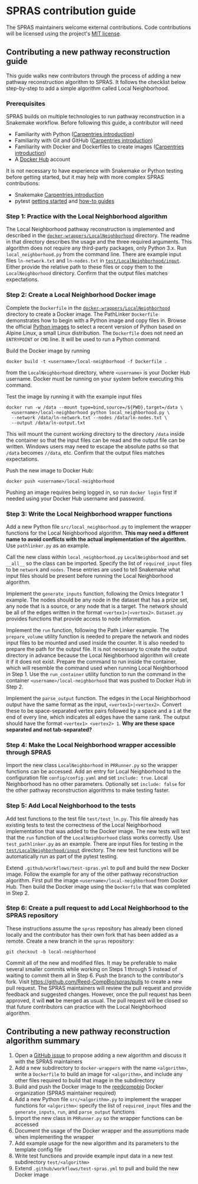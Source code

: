 # SPRAS contribution guide
The SPRAS maintainers welcome external contributions.
Code contributions will be licensed using the project's [MIT license](LICENSE).

## Contributing a new pathway reconstruction guide
This guide walks new contributors through the process of adding a new pathway reconstruction algorithm to SPRAS.
It follows the checklist below step-by-step to add a simple algorithm called Local Neighborhood.

### Prerequisites
SPRAS builds on multiple technologies to run pathway reconstruction in a Snakemake workflow.
Before following this guide, a contributor will need
- Familiarity with Python ([Carpentries introduction](https://swcarpentry.github.io/python-novice-inflammation/))
- Familiarity with Git and GitHub ([Carpentries introduction](https://swcarpentry.github.io/git-novice/))
- Familiarity with Docker and Dockerfiles to create images ([Carpentries introduction](https://carpentries-incubator.github.io/docker-introduction/))
- A [Docker Hub](https://hub.docker.com/) account

It is not necessary to have experience with Snakemake or Python testing before getting started, but it may help with more complex SPRAS contributions:
- Snakemake [Carpentries introduction](https://carpentries-incubator.github.io/workflows-snakemake/)
- pytest [getting started](https://docs.pytest.org/en/7.1.x/getting-started.html) and [how-to guides](https://docs.pytest.org/en/7.1.x/how-to/index.html)

### Step 1: Practice with the Local Neighborhood algorithm
The Local Neighborhood pathway reconstruction is implemented and described in the [`docker-wrappers/LocalNeighborhood`](docker-wrappers/LocalNeighborhood) directory.
The readme in that directory describes the usage and the three required arguments.
This algorithm does not require any third-party packages, only Python 3.x.
Run `local_neighborhood.py` from the command line.
There are example input files `ln-network.txt` and `ln-nodes.txt` in [`test/LocalNeighborhood/input`](test/LocalNeighborhood/input).
Either provide the relative path to these files or copy them to the `LocalNeighborhood` directory.
Confirm that the output files matches expectations.

### Step 2: Create a Local Neighborhood Docker image
Complete the `Dockerfile` in the [`docker-wrappers/LocalNeighborhood`](docker-wrappers/LocalNeighborhood) directory to create a Docker image.
The PathLinker `Dockerfile` demonstrates how to begin with a Python image and copy files in.
Browse the official [Python images](https://hub.docker.com/_/python) to select a recent version of Python based on Alpine Linux, a small Linux distribution.
The `Dockerfile` does not need an `ENTRYPOINT` or `CMD` line.
It will be used to run a Python command.

Build the Docker image by running
```
docker build -t <username>/local-neighborhood -f Dockerfile .
```
from the `LocalNeighborhood` directory, where `<username>` is your Docker Hub username.
Docker must be running on your system before executing this command.

Test the image by running it with the example input files
```
docker run -w /data --mount type=bind,source=/${PWD},target=/data \
  <username>/local-neighborhood python local_neighborhood.py \
  --network /data/ln-network.txt --nodes /data/ln-nodes.txt \
  --output /data/ln-output.txt
```
This will mount the current working directory to the directory `/data` inside the container so that the input files can be read and the output file can be written.
Windows users may need to escape the absolute paths so that `/data` becomes `//data`, etc.
Confirm that the output files matches expectations.

Push the new image to Docker Hub:
```
docker push <username>/local-neighborhood
```
Pushing an image requires being logged in, so run `docker login` first if needed using your Docker Hub username and password.

### Step 3: Write the Local Neighborhood wrapper functions
Add a new Python file `src/local_neighborhood.py` to implement the wrapper functions for the Local Neighborhood algorithm.
**This may need a different name to avoid conflicts with the actual implementation of the algorithm.**
Use `pathlinker.py` as an example.

Call the new class within `local_neighborhood.py` `LocalNeighborhood` and set `__all__` so the class can be imported.
Specify the list of `required_input` files to be `network` and `nodes`.
These entries are used to tell Snakemake what input files should be present before running the Local Neighborhood algorithm.

Implement the `generate_inputs` function, following the Omics Integrator 1 example.
The nodes should be any node in the dataset that has a prize set, any node that is a source, or any node that is a target.
The network should be all of the edges written in the format `<vertex1>|<vertex2>`.
`Dataset.py` provides functions that provide access to node information.

Implement the `run` function, following the Path Linker example.
The `prepare_volume` utility function is needed to prepare the network and nodes input files to be mounted and used inside the counter.
It is also needed to prepare the path for the output file.
It is not necessary to create the output directory in advance because the Local Neighborhood algorithm will create it if it does not exist.
Prepare the command to run inside the container, which will resemble the command used when running Local Neighborhood in Step 1.
Use the `run_container` utility function to run the command in the container `<username>/local-neighborhood` that was pushed to Docker Hub in Step 2.

Implement the `parse_output` function.
The edges in the Local Neighborhood output have the same format as the input, `<vertex1>|<vertex2>`.
Convert these to be space-separated vertex pairs followed by a space and a `1` at the end of every line, which indicates all edges have the same rank.
The output should have the format `<vertex1> <vertex2> 1`.
**Why are these space separated and not tab-separated?**

### Step 4: Make the Local Neighborhood wrapper accessible through SPRAS
Import the new class `LocalNeighborhood` in `PRRunner.py` so the wrapper functions can be accessed.
Add an entry for Local Neighborhood to the configuration file `config/config.yaml` and set `include: true`.
Local Neighborhood has no other parameters.
Optionally set `include: false` for the other pathway reconstruction algorithms to make testing faster.

### Step 5: Add Local Neighborhood to the tests
Add test functions to the test file `test/test_ln.py`.
This file already has existing tests to test the correctness of the Local Neighborhood implementation that was added to the Docker image.
The new tests will test that the `run` function of the `LocalNeighborhood` class works correctly.
Use `test_pathlinker.py` as an example.
There are input files for testing in the [`test/LocalNeighborhood/input`](test/LocalNeighborhood/input) directory.
The new test functions will be automatically run as part of the pytest testing.

Extend `.github/workflows/test-spras.yml` to pull and build the new Docker image.
Follow the example for any of the other pathway reconstruction algorithm.
First pull the image `<username>/local-neighborhood` from Docker Hub.
Then build the Docker image using the `Dockerfile` that was completed in Step 2.

### Step 6: Create a pull request to add Local Neighborhood to the SPRAS repository
These instructions assume the `spras` repository has already been cloned locally and the contributor has their own fork that has been added as a remote.
Create a new branch in the `spras` repository:
```
git checkout -b local-neighborhood
```
Commit all of the new and modified files.
It may be preferable to make several smaller commits while working on Steps 1 through 5 instead of waiting to commit them all in Step 6.
Push the branch to the contributor's fork.
Visit <https://github.com/Reed-CompBio/spras/pulls> to create a new pull request.
The SPRAS maintainers will review the pull request and provide feedback and suggested changes.
However, once the pull request has been approved, it will **not** be merged as usual.
The pull request will be closed so that future contributors can practice with the Local Neighborhood algorithm.

## Contributing a new pathway reconstruction algorithm summary
1. Open a [GitHub issue](https://github.com/Reed-CompBio/spras/issues/new/choose) to propose adding a new algorithm and discuss it with the SPRAS maintainers
1. Add a new subdirectory to `docker-wrappers` with the name `<algorithm>`, write a `Dockerfile` to build an image for `<algorithm>`, and include any other files required to build that image in the subdirectory
1. Build and push the Docker image to the [reedcompbio](https://hub.docker.com/orgs/reedcompbio) Docker organization (SPRAS maintainer required)
1. Add a new Python file `src/<algorithm>.py` to implement the wrapper functions for `<algorithm>`: specify the list of `required_input` files and the `generate_inputs`, `run`, and `parse_output` functions
1. Import the new class in `PRRunner.py` so the wrapper functions can be accessed
1. Document the usage of the Docker wrapper and the assumptions made when implementing the wrapper
1. Add example usage for the new algorithm and its parameters to the template config file
1. Write test functions and provide example input data in a new test subdirectory `test/<algorithm>`
1. Extend `.github/workflows/test-spras.yml` to pull and build the new Docker image
